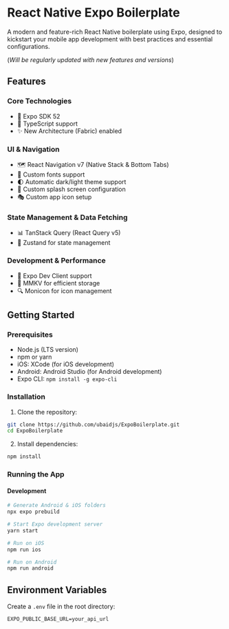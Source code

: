 # React Native Expo Boilerplate

A modern and feature-rich React Native boilerplate using Expo, designed to kickstart your mobile app development with best practices and essential configurations.

(_Will be regularly updated with new features and versions_)

## Features

### Core Technologies

- 📱 Expo SDK 52
- 🎯 TypeScript support
- ✨ New Architecture (Fabric) enabled

### UI & Navigation

- 🗺️ React Navigation v7 (Native Stack & Bottom Tabs)
- 🎨 Custom fonts support
- 🌓 Automatic dark/light theme support
- 💫 Custom splash screen configuration
- 🎭 Custom app icon setup

### State Management & Data Fetching

- 📊 TanStack Query (React Query v5)
- 🔄 Zustand for state management

### Development & Performance

- 📱 Expo Dev Client support
- 💾 MMKV for efficient storage
- 🔍 Monicon for icon management

## Getting Started

### Prerequisites

- Node.js (LTS version)
- npm or yarn
- iOS: XCode (for iOS development)
- Android: Android Studio (for Android development)
- Expo CLI: `npm install -g expo-cli`

### Installation

1. Clone the repository:

```bash
git clone https://github.com/ubaidjs/ExpoBoilerplate.git
cd ExpoBoilerplate
```

2. Install dependencies:

```bash
npm install
```

### Running the App

#### Development

```bash
# Generate Android & iOS folders
npx expo prebuild

# Start Expo development server
yarn start

# Run on iOS
npm run ios

# Run on Android
npm run android

```

## Environment Variables

Create a `.env` file in the root directory:

```
EXPO_PUBLIC_BASE_URL=your_api_url
```
